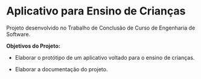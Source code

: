 # Aplicativo para Ensino de Crianças

Projeto desenvolvido no Trabalho de Conclusão de Curso de Engenharia de Software.

**Objetivos do Projeto:**

* Elaborar o protótipo de um aplicativo voltado para o ensino de crianças.

* Elaborar a documentação do projeto.
